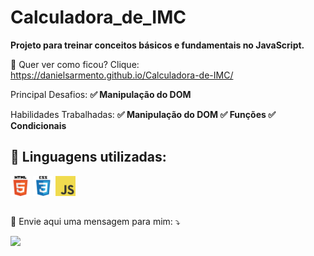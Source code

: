 # Calculadora_de_IMC
<p align="left">
  <strong>
Projeto para treinar conceitos básicos e fundamentais no JavaScript.
  </strong>
</p>


🚀  Quer ver como ficou? Clique:
https://danielsarmento.github.io/Calculadora-de-IMC/
</p>

<p align="left">
  Principal Desafios: 
  <strong>
✅ Manipulação do DOM
  </strong>
</p>
<p align="left">
  Habilidades Trabalhadas: 
  <strong>
✅ Manipulação do DOM
✅ Funções
✅ Condicionais
   
  </strong>
</p>


## 🚀 Linguagens utilizadas:

<code><img height="32" src="https://raw.githubusercontent.com/github/explore/80688e429a7d4ef2fca1e82350fe8e3517d3494d/topics/html/html.png" alt="HTML5"/></code>
<code><img height="32" src="https://raw.githubusercontent.com/github/explore/80688e429a7d4ef2fca1e82350fe8e3517d3494d/topics/css/css.png" alt="CSS"/></code>
<code><img height="32" src="https://raw.githubusercontent.com/github/explore/80688e429a7d4ef2fca1e82350fe8e3517d3494d/topics/javascript/javascript.png" alt="JS"/></code>
##

<p align="left">
  💌 Envie aqui uma mensagem para mim: ⤵️
</p>

<p align="left">

 <a href="https://www.linkedin.com/in/danielsarmentodossantos/" target="_blank"><img src="https://img.shields.io/badge/-LinkedIn-%230077B5?style=for-the-badge&logo=linkedin&logoColor=white" target="_blank"></a> 

